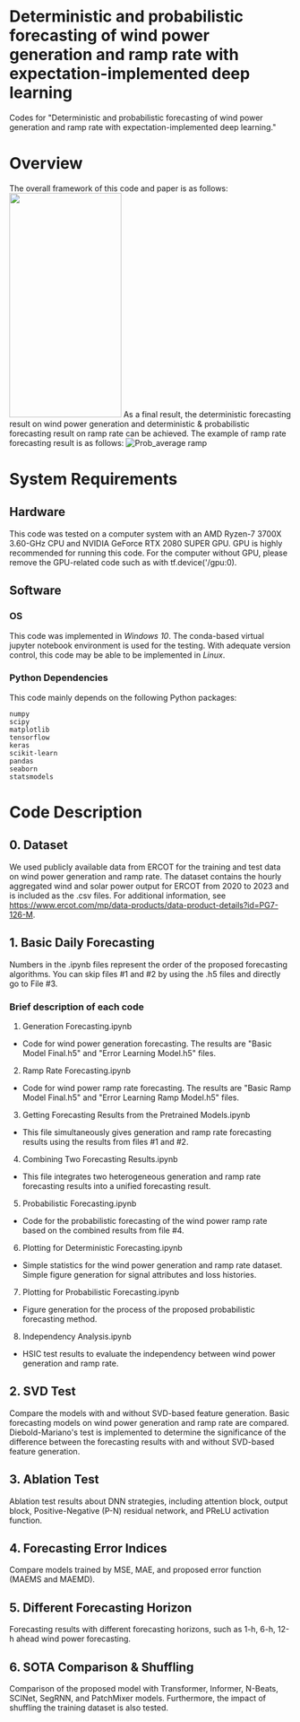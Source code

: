 # Deterministic and probabilistic forecasting of wind power generation and ramp rate with expectation-implemented deep learning
Codes for "Deterministic and probabilistic forecasting of wind power generation and ramp rate with expectation-implemented deep learning."

# Overview
The overall framework of this code and paper is as follows:
<img src="https://github.com/user-attachments/assets/3dd5a5e4-77b9-4c84-802e-ff5dac1430a7" width="200" height="400"/>
As a final result, the deterministic forecasting result on wind power generation and deterministic & probabilistic forecasting result on ramp rate can be achieved. The example of ramp rate forecasting result is as follows:
![Prob_average ramp](https://github.com/user-attachments/assets/030b9845-abbe-406d-a0cf-7cc41cc64b20)

# System Requirements
## Hardware
This code was tested on a computer system with an AMD Ryzen-7 3700X 3.60-GHz CPU and NVIDIA GeForce RTX 2080 SUPER GPU.
GPU is highly recommended for running this code. For the computer without GPU, please remove the GPU-related code such as with tf.device('/gpu:0).
## Software
### OS
This code was implemented in *Windows 10*. The conda-based virtual jupyter notebook environment is used for the testing. With adequate version control, this code may be able to be implemented in *Linux*.
### Python Dependencies
This code mainly depends on the following Python packages:
```
numpy
scipy
matplotlib
tensorflow
keras
scikit-learn
pandas
seaborn
statsmodels
```

# Code Description
## 0. Dataset
We used publicly available data from ERCOT for the training and test data on wind power generation and ramp rate. The dataset contains the hourly aggregated wind and solar power output for ERCOT from 2020 to 2023 and is included as the .csv files. 
For additional information, see https://www.ercot.com/mp/data-products/data-product-details?id=PG7-126-M.
## 1. Basic Daily Forecasting
Numbers in the .ipynb files represent the order of the proposed forecasting algorithms. You can skip files #1 and #2 by using the .h5 files and directly go to File #3.
### Brief description of each code
1. Generation Forecasting.ipynb
  - Code for wind power generation forecasting. The results are "Basic Model Final.h5" and "Error Learning Model.h5" files.
2. Ramp Rate Forecasting.ipynb
  - Code for wind power ramp rate forecasting. The results are "Basic Ramp Model Final.h5" and "Error Learning Ramp Model.h5" files.
3. Getting Forecasting Results from the Pretrained Models.ipynb
  - This file simultaneously gives generation and ramp rate forecasting results using the results from files #1 and #2.
4. Combining Two Forecasting Results.ipynb
  - This file integrates two heterogeneous generation and ramp rate forecasting results into a unified forecasting result.
5. Probabilistic Forecasting.ipynb
  - Code for the probabilistic forecasting of the wind power ramp rate based on the combined results from file #4.
6. Plotting for Deterministic Forecasting.ipynb
  - Simple statistics for the wind power generation and ramp rate dataset. Simple figure generation for signal attributes and loss histories.
7. Plotting for Probabilistic Forecasting.ipynb
  - Figure generation for the process of the proposed probabilistic forecasting method.
8. Independency Analysis.ipynb
  - HSIC test results to evaluate the independency between wind power generation and ramp rate.
## 2. SVD Test
Compare the models with and without SVD-based feature generation. Basic forecasting models on wind power generation and ramp rate are compared. Diebold-Mariano's test is implemented to determine the significance of the difference between the forecasting results with and without SVD-based feature generation. 
## 3. Ablation Test
Ablation test results about DNN strategies, including attention block, output block, Positive-Negative (P-N) residual network, and PReLU activation function.
## 4. Forecasting Error Indices
Compare models trained by MSE, MAE, and proposed error function (MAEMS and MAEMD).
## 5. Different Forecasting Horizon
Forecasting results with different forecasting horizons, such as 1-h, 6-h, 12-h ahead wind power forecasting.
## 6. SOTA Comparison & Shuffling
Comparison of the proposed model with Transformer, Informer, N-Beats, SCINet, SegRNN, and PatchMixer models. Furthermore, the impact of shuffling the training dataset is also tested.
